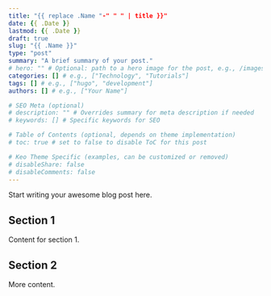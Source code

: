 ```yaml
---
title: "{{ replace .Name "-" " " | title }}"
date: {{ .Date }}
lastmod: {{ .Date }}
draft: true
slug: "{{ .Name }}"
type: "post"
summary: "A brief summary of your post."
# hero: "" # Optional: path to a hero image for the post, e.g., /images/post-hero.jpg
categories: [] # e.g., ["Technology", "Tutorials"]
tags: [] # e.g., ["hugo", "development"]
authors: [] # e.g., ["Your Name"]

# SEO Meta (optional)
# description: "" # Overrides summary for meta description if needed
# keywords: [] # Specific keywords for SEO

# Table of Contents (optional, depends on theme implementation)
# toc: true # set to false to disable ToC for this post

# Keo Theme Specific (examples, can be customized or removed)
# disableShare: false
# disableComments: false
---
```


Start writing your awesome blog post here.

## Section 1

Content for section 1.

## Section 2

More content.
